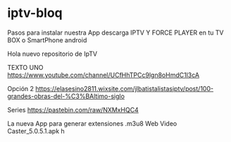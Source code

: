 # iptv-bloq

Pasos para instalar nuestra App descarga IPTV Y FORCE PLAYER en tu TV BOX o SmartPhone android



Hola nuevo repositorio de IpTV

TEXTO UNO
https://www.youtube.com/channel/UCfHhTPCc9lgn8oHmdC1l3cA

Opción 2
https://elasesino2811.wixsite.com/jlbatistalistasiptv/post/100-grandes-obras-del-%C3%BAltimo-siglo

Series 
https://pastebin.com/raw/NXMxHQC4


La nueva App para generar extensiones .m3u8
Web Video Caster_5.0.5.1.apk
h

